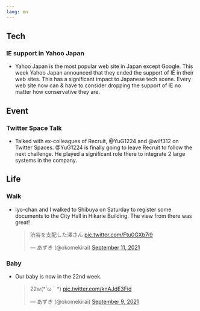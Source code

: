 ```yaml
---
lang: en
---
```


## Tech

### IE support in Yahoo Japan

- Yahoo Japan is the most popular web site in Japan except Google. This week Yahoo Japan announced that they ended the support of IE in their web sites. This has a significant impact to Japanese tech scene. Every web site now can & have to consider dropping the support of IE no matter how conservative they are.

## Event

### Twitter Space Talk

- Talked with ex-colleagues of Recruit, @YuG1224 and @wilf312 on Twitter Spaces. @YuG1224 is finally going to leave Recruit to follow the next challenge. He played a significant role there to integrate 2 large systems in the company.

## Life

### Walk

- Iyo-chan and I walked to Shibuya on Saturday to register some documents to the City Hall in Hikarie Building. The view from there was great!

  <blockquote class="twitter-tweet"><p lang="ja" dir="ltr">渋谷を支配した澤さん <a href="https://t.co/Ftu0GXb7i9">pic.twitter.com/Ftu0GXb7i9</a></p>&mdash; あずき (@okomekirai) <a href="https://twitter.com/okomekirai/status/1436631885887590411?ref_src=twsrc%5Etfw">September 11, 2021</a></blockquote> <script async src="https://platform.twitter.com/widgets.js" charset="utf-8"></script>

### Baby

- Our baby is now in the 22nd week.

  <blockquote class="twitter-tweet"><p lang="und" dir="ltr">22w(*´ω｀*) <a href="https://t.co/knAJdE3Fid">pic.twitter.com/knAJdE3Fid</a></p>&mdash; あずき (@okomekirai) <a href="https://twitter.com/okomekirai/status/1436111200673165327?ref_src=twsrc%5Etfw">September 9, 2021</a></blockquote> <script async src="https://platform.twitter.com/widgets.js" charset="utf-8"></script>
